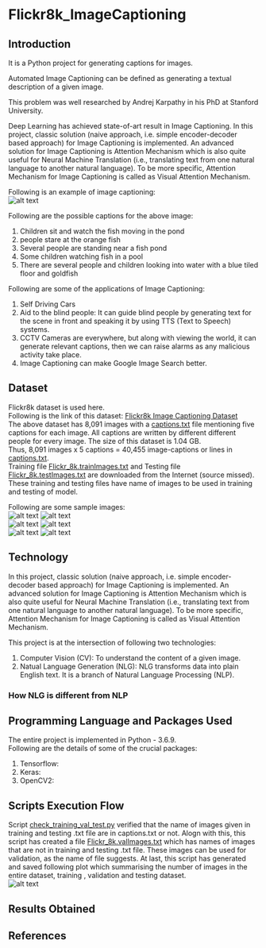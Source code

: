 # Flickr8k_ImageCaptioning  
## Introduction  
It is a Python project for generating captions for images.  
  
Automated Image Captioning can be defined as generating a textual description of a given image.  
  
This problem was well researched by Andrej Karpathy in his PhD at Stanford University.  
  
Deep Learning has achieved state-of-art result in Image Captioning. In this project, classic solution (naive approach, i.e. simple encoder-decoder based approach) for Image Captioning is implemented. An advanced solution for Image Captioning is Attention Mechanism which is also quite useful for Neural Machine Translation (i.e., translating text from one natural language to another natural language). To be more specific, Attention Mechanism for Image Captioning is called as Visual Attention Mechanism.  
  
Following is an example of image captioning:  
![alt text](https://github.com/sansinghsanjay/Flickr8k_ImageCaptioning/blob/main/archive/Images/12830823_87d2654e31.jpg)  
  
Following are the possible captions for the above image:  
1. Children sit and watch the fish moving in the pond  
2. people stare at the orange fish  
3. Several people are standing near a fish pond  
4. Some children watching fish in a pool  
5. There are several people and children looking into water with a blue tiled floor and goldfish  
  
Following are some of the applications of Image Captioning:  
1. Self Driving Cars  
2. Aid to the blind people: It can guide blind people by generating text for the scene in front and speaking it by using TTS (Text to Speech) systems.  
3. CCTV Cameras are everywhere, but along with viewing the world, it can generate relevant captions, then we can raise alarms as any malicious activity take place.  
4. Image Captioning can make Google Image Search better.
    
## Dataset  
Flickr8k dataset is used here.  
Following is the link of this dataset: [Flickr8k Image Captioning Dataset](https://www.kaggle.com/adityajn105/flickr8k)  
The above dataset has 8,091 images with a [captions.txt](https://github.com/sansinghsanjay/Flickr8k_ImageCaptioning/blob/main/archive/captions.txt) file mentioning five captions for each image. All captions are written by different different people for every image. The size of this dataset is 1.04 GB.  
Thus, 8,091 images x 5 captions = 40,455 image-captions  or lines in [captions.txt](https://github.com/sansinghsanjay/Flickr8k_ImageCaptioning/blob/main/archive/captions.txt).  
Training file [Flickr_8k.trainImages.txt](https://github.com/sansinghsanjay/Flickr8k_ImageCaptioning/blob/main/archive/Flickr_8k.trainImages.txt) and Testing file [Flickr_8k.testImages.txt](https://github.com/sansinghsanjay/Flickr8k_ImageCaptioning/blob/main/archive/Flickr_8k.testImages.txt) are downloaded from the Internet (source missed). These training and testing files have name of images to be used in training and testing of model.  
  
Following are some sample images:    
![alt text](https://github.com/sansinghsanjay/Flickr8k_ImageCaptioning/blob/main/archive/images_for_readme/0.png) ![alt text](https://github.com/sansinghsanjay/Flickr8k_ImageCaptioning/blob/main/archive/images_for_readme/1.png)  
![alt text](https://github.com/sansinghsanjay/Flickr8k_ImageCaptioning/blob/main/archive/images_for_readme/2.png) ![alt text](https://github.com/sansinghsanjay/Flickr8k_ImageCaptioning/blob/main/archive/images_for_readme/3.png)  
![alt text](https://github.com/sansinghsanjay/Flickr8k_ImageCaptioning/blob/main/archive/images_for_readme/4.png) ![alt text](https://github.com/sansinghsanjay/Flickr8k_ImageCaptioning/blob/main/archive/images_for_readme/5.png)  
  
## Technology  
In this project, classic solution (naive approach, i.e. simple encoder-decoder based approach) for Image Captioning is implemented. An advanced solution for Image Captioning is Attention Mechanism which is also quite useful for Neural Machine Translation (i.e., translating text from one natural language to another natural language). To be more specific, Attention Mechanism for Image Captioning is called as Visual Attention Mechanism.  
  
This project is at the intersection of following two technologies:  
1. Computer Vision (CV): To understand the content of a given image.  
2. Natual Language Generation (NLG): NLG transforms data into plain English text. It is a branch of Natural Language Processing (NLP).  

### How NLG is different from NLP  
  
  
## Programming Language and Packages Used
The entire project is implemented in Python - 3.6.9.  
Following are the details of some of the crucial packages:  
1. Tensorflow:  
2. Keras:  
3. OpenCV2:  
  
## Scripts Execution Flow  
Script [check_training_val_test.py](https://github.com/sansinghsanjay/Flickr8k_ImageCaptioning/blob/main/scripts/check_training_val_test.py) verified that the name of images given in training and testing .txt file are in captions.txt or not. Alogn with this, this script has created a file [Flickr_8k.valImages.txt](https://github.com/sansinghsanjay/Flickr8k_ImageCaptioning/blob/main/archive/Flickr_8k.valImages.txt) which has names of images that are not in training and testing .txt file. These images can be used for validation, as the name of file suggests. At last, this script has generated and saved following plot which summarising the number of images in the entire dataset, training , validation and testing dataset.  
![alt text](https://github.com/sansinghsanjay/Flickr8k_ImageCaptioning/blob/main/archive/no_of_imgs_in_original_train_val_test.png)  
  
## Results Obtained  
  
## References  
  

